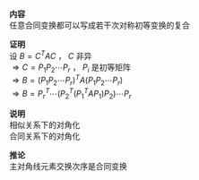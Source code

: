 **内容**  
任意合同变换都可以写成若干次对称初等变换的复合  
  
**证明**  
设 $B=C^TAC$ ， $C$ 非异  
 $\Rightarrow C=P_1P_2\cdots P_r$ ， $P_i$ 是初等矩阵  
 $\Rightarrow B=(P_1P_2\cdots P_r)^TA(P_1P_2\cdots P_r)$   
 $\Rightarrow B= P_r^T\cdots(P_2^T(P_1^TAP_1)P_2)\cdots P_r$   
  
**说明**  
相似关系下的对角化  
合同关系下的对角化  
  
**推论**  
主对角线元素交换次序是合同变换  
